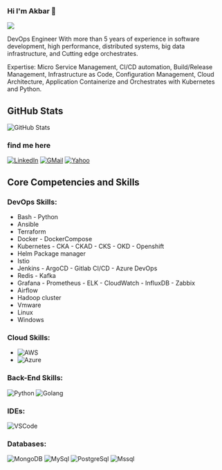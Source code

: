### Hi I'm Akbar 👋

![](https://komarev.com/ghpvc/?username=akbarmohammadi)

DevOps Engineer With more than 5 years of experience in software development, high performance, distributed systems, big data infrastructure, and Cutting edge orchestrates.

Expertise: Micro Service Management, CI/CD automation, Build/Release Management, Infrastructure as Code, Configuration Management, Cloud Architecture, Application Containerize and Orchestrates with Kubernetes and Python.

<h2>GitHub Stats</h2>
<p><img src="https://github-readme-stats.vercel.app/api?username=akbarmohammadi70&amp;show_icons=true" alt="GitHub Stats"></p>


### find me here

[![LinkedIn](https://img.shields.io/badge/linkedin-%230077B5.svg?style=for-the-badge&logo=linkedin&logoColor=white)](https://www.linkedin.com/in/akbar-mohammadi-12741616b/i)
[![GMail](https://img.shields.io/badge/gmail-f0f0f0?&style=for-the-badge&logo=gmail&logoColor=white&color=ea4335)](mailto:akbar.mohammadi70@gmail.com)
[![Yahoo](https://img.shields.io/badge/yahoo-%230077B5.svg?style=for-the-badge&logo=yahoo&logoColor=white)](mailto:akbar.mohammadi70@yahoo.com)


## Core Competencies and Skills

### DevOps Skills:

- Bash - Python
- Ansible 
- Terraform 
- Docker - DockerCompose
- Kubernetes - CKA - CKAD - CKS - OKD - Openshift
- Helm Package manager
- Istio 
- Jenkins - ArgoCD - Gitlab CI/CD - Azure DevOps
- Redis - Kafka
- Grafana - Prometheus - ELK - CloudWatch - InfluxDB - Zabbix
- Airflow
- Hadoop cluster
- Vmware
- Linux
- Windows

### Cloud Skills:

- ![AWS](https://img.shields.io/badge/-AWS-000?&logo=amazon&logoColor=yello)
- ![Azure](https://img.shields.io/badge/-Azure-000?&logo=Microsoft&logoColor=blue)

### Back-End Skills:

![Python](https://img.shields.io/badge/-Python-000?&logo=Python&logoColor=2231A2)
![Golang](https://img.shields.io/badge/-Golang-000?&logo=Golang&logoColor=007ACC)
<!-- ![Express](https://img.shields.io/badge/-Express-000?&logo=Express&logoColor=4479A1) -->

### IDEs:

![VSCode](https://img.shields.io/badge/-VSCode-000?&logo=Visual%20Studio%20Code&logoColor=007ACC)

### Databases:

![MongoDB](https://img.shields.io/badge/-MongoDB-000?&logo=mongodb&logoColor=47A248)
![MySql](https://img.shields.io/badge/-MySql-000?&logo=MySQL&logoColor=4479A1)
![PostgreSql](https://img.shields.io/badge/-PostgreSql-000?&logo=postgresql&logoColor=336791)
![Mssql](https://img.shields.io/badge/-Mssql-000?&logo=Mssql&logoColor=47A248)



